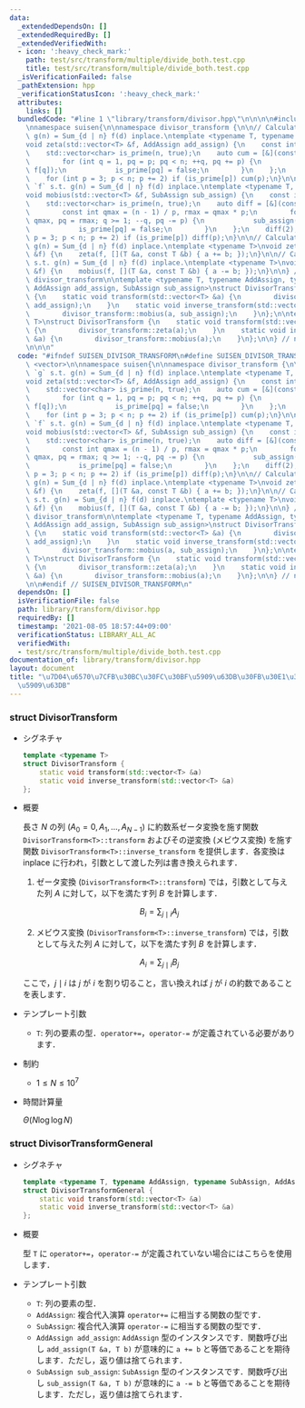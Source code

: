 ```yaml
---
data:
  _extendedDependsOn: []
  _extendedRequiredBy: []
  _extendedVerifiedWith:
  - icon: ':heavy_check_mark:'
    path: test/src/transform/multiple/divide_both.test.cpp
    title: test/src/transform/multiple/divide_both.test.cpp
  _isVerificationFailed: false
  _pathExtension: hpp
  _verificationStatusIcon: ':heavy_check_mark:'
  attributes:
    links: []
  bundledCode: "#line 1 \"library/transform/divisor.hpp\"\n\n\n\n#include <vector>\n\
    \nnamespace suisen{\n\nnamespace divisor_transform {\n\n// Calculates `g` s.t.\
    \ g(n) = Sum_{d | n} f(d) inplace.\ntemplate <typename T, typename AddAssign>\n\
    void zeta(std::vector<T> &f, AddAssign add_assign) {\n    const int n = f.size();\n\
    \    std::vector<char> is_prime(n, true);\n    auto cum = [&](const int p) {\n\
    \        for (int q = 1, pq = p; pq < n; ++q, pq += p) {\n            add_assign(f[pq],\
    \ f[q]);\n            is_prime[pq] = false;\n        }\n    };\n    cum(2);\n\
    \    for (int p = 3; p < n; p += 2) if (is_prime[p]) cum(p);\n}\n\n// Calculates\
    \ `f` s.t. g(n) = Sum_{d | n} f(d) inplace.\ntemplate <typename T, typename SubAssign>\n\
    void mobius(std::vector<T> &f, SubAssign sub_assign) {\n    const int n = f.size();\n\
    \    std::vector<char> is_prime(n, true);\n    auto diff = [&](const int p) {\n\
    \        const int qmax = (n - 1) / p, rmax = qmax * p;\n        for (int q =\
    \ qmax, pq = rmax; q >= 1; --q, pq -= p) {\n            sub_assign(f[pq], f[q]);\n\
    \            is_prime[pq] = false;\n        }\n    };\n    diff(2);\n    for (int\
    \ p = 3; p < n; p += 2) if (is_prime[p]) diff(p);\n}\n\n// Calculates `g` s.t.\
    \ g(n) = Sum_{d | n} f(d) inplace.\ntemplate <typename T>\nvoid zeta(std::vector<T>\
    \ &f) {\n    zeta(f, [](T &a, const T &b) { a += b; });\n}\n\n// Calculates `f`\
    \ s.t. g(n) = Sum_{d | n} f(d) inplace.\ntemplate <typename T>\nvoid mobius(std::vector<T>\
    \ &f) {\n    mobius(f, [](T &a, const T &b) { a -= b; });\n}\n\n} // namespace\
    \ divisor_transform\n\ntemplate <typename T, typename AddAssign, typename SubAssign,\
    \ AddAssign add_assign, SubAssign sub_assign>\nstruct DivisorTransformGeneral\
    \ {\n    static void transform(std::vector<T> &a) {\n        divisor_transform::zeta(a,\
    \ add_assign);\n    }\n    static void inverse_transform(std::vector<T> &a) {\n\
    \        divisor_transform::mobius(a, sub_assign);\n    }\n};\n\ntemplate <typename\
    \ T>\nstruct DivisorTransform {\n    static void transform(std::vector<T> &a)\
    \ {\n        divisor_transform::zeta(a);\n    }\n    static void inverse_transform(std::vector<T>\
    \ &a) {\n        divisor_transform::mobius(a);\n    }\n};\n\n} // namespace suisen\n\
    \n\n\n"
  code: "#ifndef SUISEN_DIVISOR_TRANSFORM\n#define SUISEN_DIVISOR_TRANSFORM\n\n#include\
    \ <vector>\n\nnamespace suisen{\n\nnamespace divisor_transform {\n\n// Calculates\
    \ `g` s.t. g(n) = Sum_{d | n} f(d) inplace.\ntemplate <typename T, typename AddAssign>\n\
    void zeta(std::vector<T> &f, AddAssign add_assign) {\n    const int n = f.size();\n\
    \    std::vector<char> is_prime(n, true);\n    auto cum = [&](const int p) {\n\
    \        for (int q = 1, pq = p; pq < n; ++q, pq += p) {\n            add_assign(f[pq],\
    \ f[q]);\n            is_prime[pq] = false;\n        }\n    };\n    cum(2);\n\
    \    for (int p = 3; p < n; p += 2) if (is_prime[p]) cum(p);\n}\n\n// Calculates\
    \ `f` s.t. g(n) = Sum_{d | n} f(d) inplace.\ntemplate <typename T, typename SubAssign>\n\
    void mobius(std::vector<T> &f, SubAssign sub_assign) {\n    const int n = f.size();\n\
    \    std::vector<char> is_prime(n, true);\n    auto diff = [&](const int p) {\n\
    \        const int qmax = (n - 1) / p, rmax = qmax * p;\n        for (int q =\
    \ qmax, pq = rmax; q >= 1; --q, pq -= p) {\n            sub_assign(f[pq], f[q]);\n\
    \            is_prime[pq] = false;\n        }\n    };\n    diff(2);\n    for (int\
    \ p = 3; p < n; p += 2) if (is_prime[p]) diff(p);\n}\n\n// Calculates `g` s.t.\
    \ g(n) = Sum_{d | n} f(d) inplace.\ntemplate <typename T>\nvoid zeta(std::vector<T>\
    \ &f) {\n    zeta(f, [](T &a, const T &b) { a += b; });\n}\n\n// Calculates `f`\
    \ s.t. g(n) = Sum_{d | n} f(d) inplace.\ntemplate <typename T>\nvoid mobius(std::vector<T>\
    \ &f) {\n    mobius(f, [](T &a, const T &b) { a -= b; });\n}\n\n} // namespace\
    \ divisor_transform\n\ntemplate <typename T, typename AddAssign, typename SubAssign,\
    \ AddAssign add_assign, SubAssign sub_assign>\nstruct DivisorTransformGeneral\
    \ {\n    static void transform(std::vector<T> &a) {\n        divisor_transform::zeta(a,\
    \ add_assign);\n    }\n    static void inverse_transform(std::vector<T> &a) {\n\
    \        divisor_transform::mobius(a, sub_assign);\n    }\n};\n\ntemplate <typename\
    \ T>\nstruct DivisorTransform {\n    static void transform(std::vector<T> &a)\
    \ {\n        divisor_transform::zeta(a);\n    }\n    static void inverse_transform(std::vector<T>\
    \ &a) {\n        divisor_transform::mobius(a);\n    }\n};\n\n} // namespace suisen\n\
    \n\n#endif // SUISEN_DIVISOR_TRANSFORM\n"
  dependsOn: []
  isVerificationFile: false
  path: library/transform/divisor.hpp
  requiredBy: []
  timestamp: '2021-08-05 18:57:44+09:00'
  verificationStatus: LIBRARY_ALL_AC
  verifiedWith:
  - test/src/transform/multiple/divide_both.test.cpp
documentation_of: library/transform/divisor.hpp
layout: document
title: "\u7D04\u6570\u7CFB\u30BC\u30FC\u30BF\u5909\u63DB\u30FB\u30E1\u30D3\u30A6\u30B9\
  \u5909\u63DB"
---
```


### struct DivisorTransform

- シグネチャ

  ```cpp
  template <typename T>
  struct DivisorTransform {
      static void transform(std::vector<T> &a)
      static void inverse_transform(std::vector<T> &a)
  };
  ```

- 概要

  長さ $N$ の列 $(A_0=0,A_1,\ldots,A_{N-1})$ に約数系ゼータ変換を施す関数 `DivisorTransform<T>::transform` およびその逆変換 (メビウス変換) を施す関数 `DivisorTransform<T>::inverse_transform` を提供します．各変換は inplace に行われ，引数として渡した列は書き換えられます．

  1. ゼータ変換 (`DivisorTransform<T>::transform`) では，引数として与えた列 $A$ に対して，以下を満たす列 $B$ を計算します．

    $$ B_i = \sum_{j \mid i} A_j $$
  
  2. メビウス変換 (`DivisorTransform<T>::inverse_transform`) では，引数として与えた列 $A$ に対して，以下を満たす列 $B$ を計算します．

    $$ A_i = \sum_{j \mid i} B_j $$
  
  ここで，$j\mid i$ は $j$ が $i$ を割り切ること，言い換えれば $j$ が $i$ の約数であることを表します．

- テンプレート引数

  - `T`: 列の要素の型．`operator+=`，`operator-=` が定義されている必要があります．

- 制約

  - $1\leq N \leq 10^7$

- 時間計算量

  $\Theta(N\log\log N)$

### struct DivisorTransformGeneral

- シグネチャ

  ```cpp
  template <typename T, typename AddAssign, typename SubAssign, AddAssign add_assign, SubAssign sub_assign>
  struct DivisorTransformGeneral {
      static void transform(std::vector<T> &a)
      static void inverse_transform(std::vector<T> &a)
  };
  ```

- 概要

  型 `T` に `operator+=`，`operator-=` が定義されていない場合にはこちらを使用します．

- テンプレート引数

  - `T`: 列の要素の型．
  - `AddAssign`: 複合代入演算 `operator+=` に相当する関数の型です．
  - `SubAssign`: 複合代入演算 `operator-=` に相当する関数の型です．
  - `AddAssign add_assign`: `AddAssign` 型のインスタンスです．関数呼び出し `add_assign(T &a, T b)` が意味的に `a += b` と等価であることを期待します．ただし，返り値は捨てられます．
  - `SubAssign sub_assign`: `SubAssign` 型のインスタンスです．関数呼び出し `sub_assign(T &a, T b)` が意味的に `a -= b` と等価であることを期待します．ただし，返り値は捨てられます．
